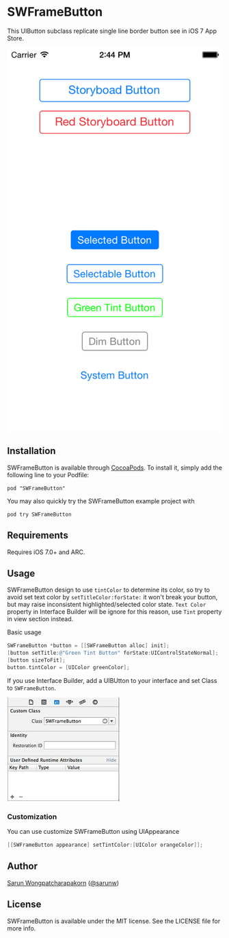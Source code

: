 # SWFrameButton

This UIButton subclass replicate single line border button see in iOS 7 App Store.

![Screenshot](/Documentation/Images/screenshot.png)

## Installation

SWFrameButton is available through [CocoaPods](http://cocoapods.org). To install
it, simply add the following line to your Podfile:

    pod "SWFrameButton"

You may also quickly try the SWFrameButton example project with

    pod try SWFrameButton

## Requirements

Requires iOS 7.0+ and ARC.

## Usage

SWFrameButton design to use `tintColor` to determine its color, so try to avoid set text color by `setTitleColor:forState:` it won't break your button, but may raise inconsistent highlighted/selected color state. `Text Color` property in Interface Builder will be ignore for this reason, use `Tint` property in view section instead.

Basic usage
```objective-c
SWFrameButton *button = [[SWFrameButton alloc] init];
[button setTitle:@"Green Tint Button" forState:UIControlStateNormal];
[button sizeToFit];
button.tintColor = [UIColor greenColor];
```

If you use Interface Builder, add a UIBUtton to your interface and set Class to `SWFrameButton`.

![Use with storyboard](/Documentation/Images/use-with-storyboard.png)

### Customization
You can use customize SWFrameButton using UIAppearance
```objective-c
[[SWFrameButton appearance] setTintColor:[UIColor orangeColor]];
```

## Author

[Sarun Wongpatcharapakorn](https://github.com/sarunw) ([@sarunw](https://twitter.com/sarunw))

## License

SWFrameButton is available under the MIT license. See the LICENSE file for more info.
